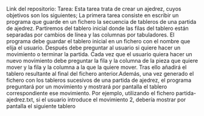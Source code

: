 Link del repositorio:
Tarea: Esta tarea trata de crear un ajedrez, cuyos objetivos son los siguientes; La primera tarea consiste en escribir un programa que guarde en un fichero la secuencia de tableros de una partida de ajedrez. Partiremos del tablero inicial donde las filas del tablero están separadas por cambios de línea y las columnas por tabuladores. El programa debe guardar el tablero inicial en un fichero con el nombre que elija el usuario. Después debe preguntar al usuario si quiere hacer un movimiento o terminar la partida. Cada vez que el usuario quiera hacer un nuevo movimiento debe preguntar la fila y la columna de la pieza que quiere mover y la fila y la columna a la que la quiere mover. Tras ello añadirá el tablero resultante al final del fichero anterior.Además, una vez generado el fichero con los tableros sucesivos de una partida de ajedrez, el programa preguntará por un movimiento y mostrará por pantalla el tablero correspondiente ese movimiento. Por ejemplo, utilizando el fichero partida-ajedrez.txt, si el usuario introduce el movimiento 2, debería mostrar por pantalla el siguiente tablero
